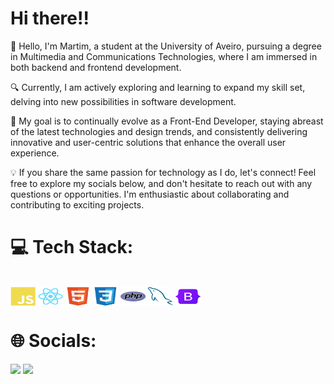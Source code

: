 # Hi there!! 
👋 Hello, I'm Martim, a student at the University of Aveiro, pursuing a degree in Multimedia and Communications Technologies, where I am immersed in both backend and frontend development.<be>

🔍 Currently, I am actively exploring and learning to expand my skill set, delving into new possibilities in software development.

🌟 My goal is to continually evolve as a Front-End Developer, staying abreast of the latest technologies and design trends, and consistently delivering innovative and user-centric solutions that enhance the overall user experience. 

💡 If you share the same passion for technology as I do, let's connect! Feel free to explore my socials below, and don't hesitate to reach out with any questions or opportunities. I'm enthusiastic about collaborating and contributing to exciting projects.
<br />


# 💻 Tech Stack:
<div style="display: inline_block"><br>
  <img align="center" alt="" height="30" width="40" src="https://raw.githubusercontent.com/devicons/devicon/master/icons/javascript/javascript-plain.svg">
  <img align="center" alt="" height="30" width="40" src="https://raw.githubusercontent.com/devicons/devicon/master/icons/react/react-original.svg">
  <img align="center" alt="" height="30" width="40" src="https://raw.githubusercontent.com/devicons/devicon/master/icons/html5/html5-original.svg">
  <img align="center" alt="" height="30" width="40" src="https://raw.githubusercontent.com/devicons/devicon/master/icons/css3/css3-original.svg"> 
  <img align="center" alt="" height="30" width="40" src="https://raw.githubusercontent.com/devicons/devicon/master/icons/php/php-original.svg"> 
  <img align="center" alt="" height="30" width="40" src="https://raw.githubusercontent.com/devicons/devicon/master/icons/mysql/mysql-original.svg"> 
  <img align="center" alt="" height="30" width="40" src="https://raw.githubusercontent.com/devicons/devicon/master/icons/bootstrap/bootstrap-original.svg"> 

</div>
  
 # 🌐 Socials:
<div> 
  <a href = "email:martimpalma@ua.pt"><img src="https://img.shields.io/badge/-Gmail-%23333?style=for-the-badge&logo=gmail&logoColor=white" target="_blank"></a>
  <a href="https://www.linkedin.com/in/martim-palma-5726a426b/" target="_blank"><img src="https://img.shields.io/badge/-LinkedIn-%230077B5?style=for-the-badge&logo=linkedin&logoColor=white" target="_blank"></a> 
  
</div>
